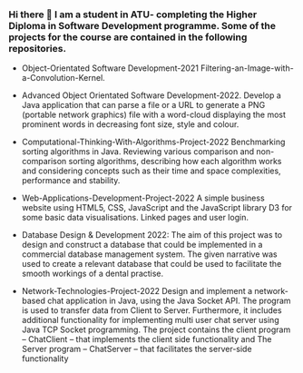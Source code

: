### Hi there 👋 I am a student in ATU- completing the Higher Diploma in Software Development programme. Some of the projects for the course are contained in the following repositories.

- Object-Orientated Software Development-2021 Filtering-an-Image-with-a-Convolution-Kernel.

- Advanced Object Orientated Software Development-2022. Develop a Java application that can parse a file or a URL to generate a PNG (portable network graphics) file with a word-cloud displaying the most prominent words in decreasing font size, style and colour. 

- Computational-Thinking-With-Algorithms-Project-2022 Benchmarking sorting algorithms in Java. Reviewing various comparison and non-comparison sorting algorithms, describing how each algorithm works and considering concepts such as their time and space complexities, performance and stability.

- Web-Applications-Development-Project-2022 A simple business website using HTML5, CSS, JavaScript and the JavaScript library D3 for some basic data visualisations. Linked pages and user login.

- Database Design & Development 2022: The aim of this project was to design and construct a database that could be implemented in a commercial database management system. The given narrative was used to create a relevant database that could be used to facilitate the smooth workings of a dental practise.

- Network-Technologies-Project-2022 Design and implement a network-based chat application in Java, using the Java Socket API. The program is used to transfer data from Client to Server. Furthermore, it includes additional functionality for implementing multi user chat server using Java TCP Socket programming. The project contains the client program – ChatClient – that implements the client side functionality and The Server program – ChatServer – that facilitates the server-side functionality



<!--
**EmmetMcDonagh/EmmetMcDonagh** is a ✨ _special_ ✨ repository because its `README.md` (this file) appears on your GitHub profile.

Here are some ideas to get you started:

- 🔭 I’m currently working on ...
- 🌱 I’m currently learning ...
- 👯 I’m looking to collaborate on ...
- 🤔 I’m looking for help with ...
- 💬 Ask me about ...
- 📫 How to reach me: ...
- 😄 Pronouns: ...
- ⚡ Fun fact: ...
-->
